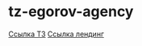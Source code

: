 # tz-egorov-agency

[Ссылка ТЗ](https://docs.google.com/document/d/1GPItQp07Cr-F6g1vnNp1VtbWz4lOV8jXaER5zwFtaQs/edit "ТЗ Егоров Эдженси")
[Ссылка лендинг](https://www.figma.com/file/aS1qgHZJ5wu92GZX9pBWnn/Test-Front-End-EA?type=design&node-id=0-1&t=ZVFaZdV7TkCnbnEp-0)